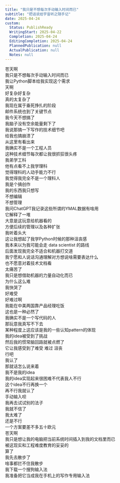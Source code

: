 ```yaml
---  
title: "我只是不想每次手动输入时间而已"  
subtitle: "把话说给宇宙听之随手记"  
date: 2025-04-24  
custom:  
  Status: PublishReady  
  WritingStart: 2025-04-22  
  Completion: 2025-04-24  
  EditingCompletion: 2025-04-24  
  PlannedPublication: null  
  ActualPublication: null  
  Notes: null  
---      
```

苍天啊    
我只是不想每次手动输入时间而已      
我让Python脚本给我实现这个需求    
天啊    
好复杂好复杂      
真的太复杂了    
我现在属于垂死挣扎的阶段      
邮件系统也到了关键节点    
我今天不想搞了    
我脑子没有空余能量剩下了    
我说那搞一下写作的技术细节吧    
给我也搞崩溃了      
从这里有看出来    
我确实不是一个工程人员    
这种技术细节每次都让我很抓狂很头疼      
我弟学工科    
他有点看不上我学理科    
觉得理科的人动手能力不行    
我觉得我完全不是一个理科人    
我是个搞创作    
我的东西我只想写    
不想编辑    
不想管理      
我问ChatGPT我记录这些所谓的YMAL数据有啥用    
它解释了一堆    
大意是这玩意给机器看的    
方便后续的管理以及各种扩张    
我听着头大      
这让我想起了我学Python时候的那种沮丧感    
我本来以为我可能会走 data scientist 的路线    
后面发现我完全不适合和机器打交道    
我宁愿和人说话沟通理解对方想说啥需要表达什么    
也不愿意对着技术文档看    
太痛苦了      
我只是想借助机器的力量自动化而已    
为什么这么难    
我快哭了    
好难受    
好难过啊      
我能在中美两国靠产品经理吃饭    
这也是一种必然了    
我确实不是一个写代码的人    
那玩意我真写不下去      
某种程度上这应该是我的一些认知pattern的体现    
我的idea被受到了挑战    
然后我的惯常脑回路就被点燃了    
它让我感受到了难受 难过 沮丧       
行吧    
我认了    
那就话怎么说来着    
我不是我的idea    
我的idea实现起来很困难不代表我人不行    
这个idea不行再换一个    
再不行我就认了    
手动输入呗      
我再去试试别的法子    
我就不信了      
我太难了    
还是不行    
一个方案要差不多五十欧元    
苍天啊    
我只是想让我的电脑把当前系统时间插入到我的文档里而已    
被这现实和工程难度教育的妥妥的      
算了    
我先去散步了    
啥事都拦不住我散步      
我下载一个搜狗输入法    
我准备把它当成我在手机上的写作专用输入法      
  